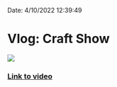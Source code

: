 
Date: 4/10/2022 12:39:49

# Vlog: Craft Show

![](https://i.imgur.com/jHbEGpa.jpg)

### [Link to video](https://www.instagram.com/s/aGlnaGxpZ2h0OjE3OTczMjQ3NTQ5NTM3MjMx?igshid=YmMyMTA2M2Y=)

